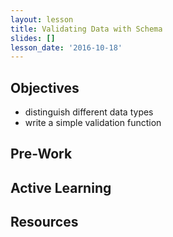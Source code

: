 ```yaml
---
layout: lesson
title: Validating Data with Schema
slides: []
lesson_date: '2016-10-18'
---
```


## Objectives

- distinguish different data types
- write a simple validation function

## Pre-Work

## Active Learning

## Resources
